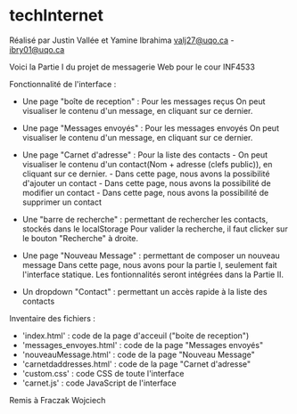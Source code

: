 # techInternet
Réalisé par Justin Vallée et Yamine Ibrahima
            valj27@uqo.ca  -  ibry01@uqo.ca
            
Voici la Partie I du projet de messagerie Web pour le cour INF4533

Fonctionnalité de l'interface :
  - Une page "boîte de reception" : Pour les messages reçus
          On peut visualiser le contenu d'un message, en cliquant sur ce dernier.
          
  - Une page "Messages envoyés" : Pour les messages envoyés
          On peut visualiser le contenu d'un message, en cliquant sur ce dernier.
          
  - Une page "Carnet d'adresse" : Pour la liste des contacts
        - On peut visualiser le contenu d'un contact(Nom + adresse (clefs public)), en cliquant sur ce dernier.
        - Dans cette page, nous avons la possibilité d'ajouter un contact
        - Dans cette page, nous avons la possibilité de modifier un contact
        - Dans cette page, nous avons la possibilité de supprimer un contact

  - Une "barre de recherche" : permettant de rechercher les contacts, stockés dans le localStorage
         Pour valider la recherche, il faut clicker sur le bouton "Recherche" à droite.
         
  - Une page "Nouveau Message" : permettant de composer un nouveau message
         Dans cette page, nous avons pour la partie I, seulement fait l'interface statique.
         Les fontionnalités seront intégrées dans la Partie II.
         
  - Un dropdown "Contact" : permettant un accès rapide à la liste des contacts


Inventaire des fichiers :
  - 'index.html' : code de la page d'acceuil ("boite de reception")
  - 'messages_envoyes.html' : code de la page "Messages envoyés"
  - 'nouveauMessage.html' : code de la page "Nouveau Message"
  - 'carnetdaddresses.html' : code de la page "Carnet d'adresse"
  - 'custom.css' : code CSS de toute l'interface
  - 'carnet.js' : code JavaScript de l'interface
           

Remis à Fraczak Wojciech 
